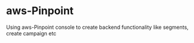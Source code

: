 # aws-Pinpoint

Using aws-Pinpoint console to create backend functionality like segments, create campaign etc
 
